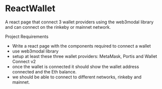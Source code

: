 # ReactWallet
A react page that connect 3 wallet providers using the web3modal library and can connect on the rinkeby or mainnet network.

Project Requirements
- Write a react page with the components required to connect a wallet
- use web3modal library 
- setup at least these three wallet providers: MetaMask, Portis and Wallet Connect v2
- once the wallet is connected it should show the wallet address connected and the Eth balance. 
- we should be able to connect to different networks, rinkeby and mainnet.